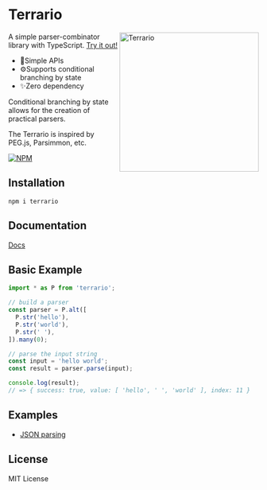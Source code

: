 # Terrario

<img alt="Terrario" align="right" width="280px" src="https://github.com/marihachi/terrario/blob/cecf09e96bb50ea0f7f51a33827a39e4721dfc72/assets/terrario-logo.png" />

A simple parser-combinator library with TypeScript.
[Try it out!](https://npm.runkit.com/terrario)

- 📍Simple APIs
- ⚙Supports conditional branching by state
- ✨Zero dependency

Conditional branching by state allows for the creation of practical parsers.

The Terrario is inspired by PEG.js, Parsimmon, etc.

[![NPM](https://nodei.co/npm/terrario.png?downloads=true&downloadRank=true&stars=true)](https://www.npmjs.com/package/terrario)

## Installation
```
npm i terrario
```

## Documentation
[Docs](https://github.com/marihachi/terrario/tree/develop/docs/index.md)

## Basic Example
```ts
import * as P from 'terrario';

// build a parser
const parser = P.alt([
  P.str('hello'),
  P.str('world'),
  P.str(' '),
]).many(0);

// parse the input string
const input = 'hello world';
const result = parser.parse(input);

console.log(result);
// => { success: true, value: [ 'hello', ' ', 'world' ], index: 11 }
```

## Examples
- [JSON parsing](https://github.com/marihachi/terrario/tree/develop/examples/json)

## License
MIT License
